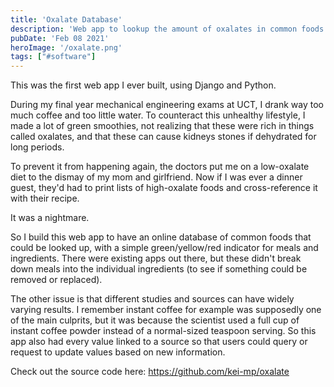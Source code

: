```yaml
---
title: 'Oxalate Database'
description: 'Web app to lookup the amount of oxalates in common foods'
pubDate: 'Feb 08 2021'
heroImage: '/oxalate.png'
tags: ["#software"]
---
```


This was the first web app I ever built, using Django and Python.

During my final year mechanical engineering exams at UCT, I drank way too much coffee and too little water. To counteract this unhealthy lifestyle, I made a lot of green smoothies, not realizing that these were rich in things called oxalates, and that these can cause kidneys stones if dehydrated for long periods.

To prevent it from happening again, the doctors put me on a low-oxalate diet to the dismay of my mom and girlfriend. Now if I was ever a dinner guest, they'd had to print lists of high-oxalate foods and cross-reference it with their recipe.

It was a nightmare.

So I build this web app to have an online database of common foods that could be looked up, with a simple green/yellow/red indicator for meals and ingredients. There were existing apps out there, but these didn't break down meals into the individual ingredients (to see if something could be removed or replaced).

The other issue is that different studies and sources can have widely varying results. I remember instant coffee for example was supposedly one of the main culprits, but it was because the scientist used a full cup of instant coffee powder instead of a normal-sized teaspoon serving. So this app also had every value linked to a source so that users could query or request to update values based on new information.

Check out the source code here: https://github.com/kei-mp/oxalate